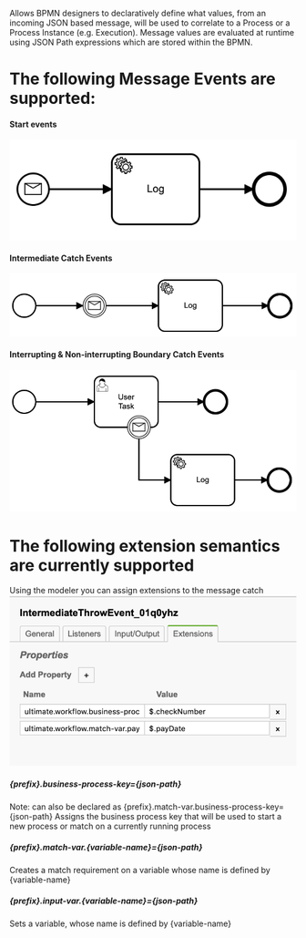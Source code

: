 Allows BPMN designers to declaratively define what values, from an incoming JSON based message, will be used to correlate to a Process or a Process Instance (e.g. Execution).  Message values are evaluated at runtime using JSON Path expressions which are stored within the BPMN.

The following Message Events are supported:
=====
#### Start events
![Start Event Message](docs/images/start-message.png "Start Event Message")

#### Intermediate Catch Events
![Intermediate Catch Message](docs/images/intermediate-catch.png "Intermediate Catch Message")

#### Interrupting & Non-interrupting Boundary Catch Events
![Interupting Boundary Message](docs/images/interupting-boundary.png "Interupting Boundary Message")

The following extension semantics are currently supported
====== 
Using the modeler you can assign extensions to the message catch
![Extension Sample](docs/images/extension-example.png "Extension Sample")

##### {prefix}.business-process-key={json-path}
Note: can also be declared as {prefix}.match-var.business-process-key={json-path}
Assigns the business process key that will be used to start a new process or match on a currently running process
##### {prefix}.match-var.{variable-name}={json-path}
Creates a match requirement on a variable whose name is defined by {variable-name}
##### {prefix}.input-var.{variable-name}={json-path}
Sets a variable, whose name is defined by {variable-name}
